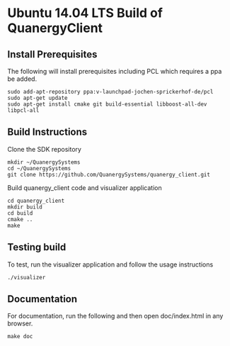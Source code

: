 # Ubuntu 14.04 LTS Build of QuanergyClient

## Install Prerequisites
The following will install prerequisites including PCL which requires a ppa be added.

```
sudo add-apt-repository ppa:v-launchpad-jochen-sprickerhof-de/pcl
sudo apt-get update
sudo apt-get install cmake git build-essential libboost-all-dev libpcl-all 
```
## Build Instructions
Clone the SDK repository

```
mkdir ~/QuanergySystems
cd ~/QuanergySystems
git clone https://github.com/QuanergySystems/quanergy_client.git
```
Build quanergy_client code and visualizer application

```
cd quanergy_client
mkdir build
cd build
cmake ..
make
```
## Testing build
To test, run the visualizer application and follow the usage instructions

```
./visualizer 
```
## Documentation
For documentation, run the following and then open doc/index.html in any browser.

```
make doc
```
